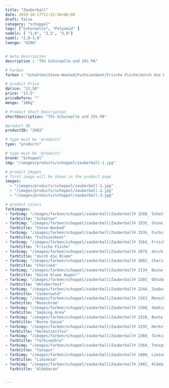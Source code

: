 ```yaml
---
title: "Zauberball"
date: 2019-10-17T11:22:16+06:00
draft: false
category: "schoppel"
tags: ["Schurwolle", "Polyamid" ]
nadels: [ "2,0", "2,5", "3,0"]
nadel: "2,0-3,0" 
laenge: "420m"	


# meta description
description : "75% Schurwolle und 25% PA"

# Farben
farben : "Schatten|Stone-Washed|Fuchsienbeet|Frische Fische|durch die Blume|Charisma|Deine blaue Augen!|Oktoberfest|Zauberwald|Monochrom|Smoking Area|Bunte Gasse|Herbstzeitlos|Türkismühle|Tonspur|Liminosa|Aldebaran"

# product Price
dprice: "13,50"
price: "13.5"
priceBefore: ""
menge: "100g"

# Product Short Description
shortDescription: "75% Schurwolle und 25% PA"

#product ID
productID: "2002"

# type must be "products"
type: "products"

# type must be "products"
brand: "Schoppel"
img: "/images/products/schoppel/zauberball-1.jpg"    

# product Images
# first image will be shown in the product page
images:
  - "/images/products/schoppel/zauberball-1.jpg"
  - "/images/products/schoppel/zauberball-2.jpg"
  - "/images/products/schoppel/zauberball-3.jpg"

# product colors
farbimages:
- farbimg: "/images/farben/schoppel/zauberball/Zauberball® 1508_ Schatten.jpg"	
  farbtitle: "Schatten"
- farbimg: "/images/farben/schoppel/zauberball/Zauberball® 1535_ Stone-Washed.jpg"	
  farbtitle: "Stone-Washed"
- farbimg: "/images/farben/schoppel/zauberball/Zauberball® 1536_ Fuchsienbeet.jpg"	
  farbtitle: "Fuchsienbeet"
- farbimg: "/images/farben/schoppel/zauberball/Zauberball® 1564_ Frische Fische.jpg"	
  farbtitle: "Frische Fische"
- farbimg: "/images/farben/schoppel/zauberball/Zauberball® 2079_ durch die Blume.jpg"	
  farbtitle: "durch die Blume"
- farbimg: "/images/farben/schoppel/zauberball/Zauberball® 2082_ Charisma.jpg"	
  farbtitle: "Charisma"
- farbimg: "/images/farben/schoppel/zauberball/Zauberball® 2134_ Deine blaue Augen!.jpg"	
  farbtitle: "Deine blaue Augen!"
- farbimg: "/images/farben/schoppel/zauberball/Zauberball® 2203_ Oktoberfest.jpg"	
  farbtitle: "Oktoberfest"
- farbimg: "/images/farben/schoppel/zauberball/Zauberball® 2244_ Zauberwald.jpg"	
  farbtitle: "Zauberwald"
- farbimg: "/images/farben/schoppel/zauberball/Zauberball® 2263_ Monochrom.jpg"	
  farbtitle: "Monochrom"
- farbimg: "/images/farben/schoppel/zauberball/Zauberball® 2308_ Smoking Area.jpg"	
  farbtitle: "Smoking Area"
- farbimg: "/images/farben/schoppel/zauberball/Zauberball® 2310_ Bunte Gasse.jpg"	
  farbtitle: "Bunte Gasse"
- farbimg: "/images/farben/schoppel/zauberball/Zauberball® 2335_ Herbstzeitlos.jpg"	
  farbtitle: "Herbstzeitlos"
- farbimg: "/images/farben/schoppel/zauberball/Zauberball® 2360_ Türkismühle.jpg"	
  farbtitle: "Türkismühle"
- farbimg: "/images/farben/schoppel/zauberball/Zauberball® 2364_ Tonspur.jpg"	
  farbtitle: "Tonspur"
- farbimg: "/images/farben/schoppel/zauberball/Zauberball® 2400_ Liminosa.jpg"	
  farbtitle: "Liminosa"
- farbimg: "/images/farben/schoppel/zauberball/Zauberball® 2402_ Aldebaran.jpg"	
  farbtitle: "Aldebaran"


---
```



